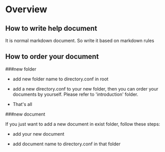 Overview
====================

How to write help document
---------------------

It is normal markdown document. So write it based on markdown rules

How to order your document
---------------------

###new folder

* add new folder name to directory.conf in root

* add a new directory.conf to your new folder, then you can order your documents by yourself. Please refer to 'introduction' folder.

* That's all

###new document

If you just want to add a new document in exist folder, follow these steps:

* add your new document

* add document name to directory.conf in that folder
